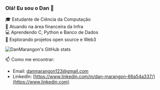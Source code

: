 ### Olá! Eu sou o Dan 👋

🎓 Estudante de Ciência da Computação  
💼 Atuando na área financeira da Infra  
💻 Aprendendo C, Python e Banco de Dados  
🌱 Explorando projetos open source e Web3

![DanMarangon's GitHub stats](https://github-readme-stats.vercel.app/api?username=DanMarangon&show_icons=true&theme=github_dark)

📫 Como me encontrar:
- Email: danmarangon123@gmail.com 
- LinkedIn: [https://www.linkedin.com/in/dan-marangon-66a54a337/](https://www.linkedin.com)
